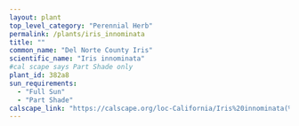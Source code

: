 ```yaml
---
layout: plant                                                              
top_level_category: "Perennial Herb"
permalink: /plants/iris_innominata
title: ""
common_name: "Del Norte County Iris"
scientific_name: "Iris innominata"
#cal scape says Part Shade only
plant_id: 382a8
sun_requirements:
  - "Full Sun"
  - "Part Shade"
calscape_link: "https://calscape.org/loc-California/Iris%20innominata(%20)"
---
```


